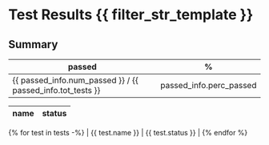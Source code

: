 # Test Results {{ filter_str_template }}

## Summary
| passed | % |
|--------|---|
| {{ passed_info.num_passed }} / {{ passed_info.tot_tests }} | passed_info.perc_passed |

| name | status |
|------|--------|
{% for test in tests -%}
| {{ test.name }} | {{ test.status }} |
{% endfor %}
